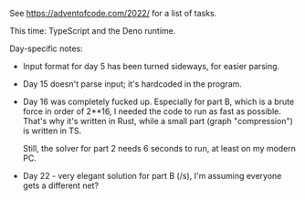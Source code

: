 See <https://adventofcode.com/2022/> for a list of tasks.

This time: TypeScript and the Deno runtime.

Day-specific notes:
- Input format for day 5 has been turned sideways, for easier parsing.
- Day 15 doesn't parse input; it's hardcoded in the program.
- Day 16 was completely fucked up. Especially for part B,
    which is a brute force in order of 2**16, I needed the code to run as fast as possible.  
    That's why it's written in Rust, while a small part (graph "compression") is written in TS.

    Still, the solver for part 2 needs 6 seconds to run, at least on my modern PC.
- Day 22 - very elegant solution for part B (/s), I'm assuming everyone gets a different net?
